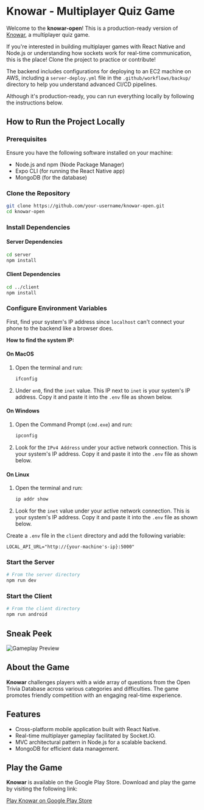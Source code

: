 # Knowar - Multiplayer Quiz Game

Welcome to the **knowar-open**! This is a production-ready version of
[Knowar](https://play.google.com/store/apps/details?id=com.knowar_client), a
multiplayer quiz game.

If you're interested in building multiplayer games with React Native and Node.js
or understanding how sockets work for real-time communication, this is the
place! Clone the project to practice or contribute!

The backend includes configurations for deploying to an EC2 machine on AWS,
including a `server-deploy.yml` file in the `.github/workflows/backup/`
directory to help you understand advanced CI/CD pipelines.

Although it's production-ready, you can run everything locally by following the
instructions below.

## How to Run the Project Locally

### Prerequisites

Ensure you have the following software installed on your machine:

- Node.js and npm (Node Package Manager)
- Expo CLI (for running the React Native app)
- MongoDB (for the database)

### Clone the Repository

```bash
git clone https://github.com/your-username/knowar-open.git
cd knowar-open
```

### Install Dependencies

#### Server Dependencies

```bash
cd server
npm install
```

#### Client Dependencies

```bash
cd ../client
npm install
```

### Configure Environment Variables

First, find your system's IP address since `localhost` can't connect your phone
to the backend like a browser does.

**How to find the system IP:**

#### On MacOS

1. Open the terminal and run:
   ```bash
   ifconfig
   ```
2. Under `en0`, find the `inet` value. This IP next to `inet` is your system's
   IP address. Copy it and paste it into the `.env` file as shown below.

#### On Windows

1. Open the Command Prompt (`cmd.exe`) and run:
   ```bash
   ipconfig
   ```
2. Look for the `IPv4 Address` under your active network connection. This is
   your system's IP address. Copy it and paste it into the `.env` file as shown
   below.

#### On Linux

1. Open the terminal and run:
   ```bash
   ip addr show
   ```
2. Look for the `inet` value under your active network connection. This is your
   system's IP address. Copy it and paste it into the `.env` file as shown
   below.

Create a `.env` file in the `client` directory and add the following variable:

```plaintext
LOCAL_API_URL="http://{your-machine's-ip}:5000"
```

### Start the Server

```bash
# From the server directory
npm run dev
```

### Start the Client

```bash
# From the client directory
npm run android
```

## Sneak Peek

![Gameplay Preview](https://github.com/MikeOuroumis/Knowar/assets/93167319/02a77bcd-7b6e-40fc-a242-1725212ab42d)

## About the Game

**Knowar** challenges players with a wide array of questions from the Open
Trivia Database across various categories and difficulties. The game promotes
friendly competition with an engaging real-time experience.

## Features

- Cross-platform mobile application built with React Native.
- Real-time multiplayer gameplay facilitated by Socket.IO.
- MVC architectural pattern in Node.js for a scalable backend.
- MongoDB for efficient data management.

## Play the Game

**Knowar** is available on the Google Play Store. Download and play the game by
visiting the following link:

[Play Knowar on Google Play Store](https://play.google.com/store/apps/details?id=com.knowar_client)
